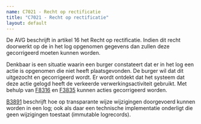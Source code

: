 ```yaml
---
name: C7021 - Recht op rectificatie
title: "C7021 - Recht op rectificatie"
layout: default
---
```

De AVG beschrijft in artikel 16 het Recht op rectificatie. Indien dit recht doorwerkt op de in het log opgenomen gegevens dan zullen deze gecorrigeerd moeten kunnen worden.

Denkbaar is een situatie waarin een burger constateert dat er in het log een actie is opgenomen die niet heeft plaatsgevonden. De burger wil dat dit uitgezocht en gecorrigeerd wordt. Er wordt ontdekt dat het systeem dat deze actie gelogd heeft de verkeerde verwerkingsactiviteit gebruikt. Met behulp van [F8316](./8316.md) en [F3835](./3835.md) kunnen acties gecorrigeerd worden.

[B3891](./3891.md) beschrijft hoe op transparante wijze wijzigingen doorgevoerd kunnen worden in een log; ook als daar een technische implementatie onderligt die geen wijzigingen toestaat (immutable logrecords).

